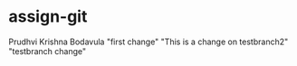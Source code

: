 # assign-git
Prudhvi Krishna Bodavula
"first change"
"This is a change on testbranch2"
"testbranch change"

